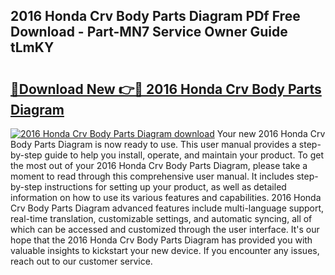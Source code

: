 ## 2016 Honda Crv Body Parts Diagram PDf Free Download - Part-MN7 Service Owner Guide tLmKY

# <h2><a href="http://dft891k.blite.top/?on=2016+Honda+Crv+Body+Parts+Diagram">🔗Download New 👉🔴 2016 Honda Crv Body Parts Diagram</a></h2>

[![2016 Honda Crv Body Parts Diagram download](https://i.imgur.com/lujVjoI.png)](http://dft891k.blite.top/?on=2016+Honda+Crv+Body+Parts+Diagram)
Your new 2016 Honda Crv Body Parts Diagram is now ready to use. This user manual provides a step-by-step guide to help you install, operate, and maintain your product. To get the most out of your 2016 Honda Crv Body Parts Diagram, please take a moment to read through this comprehensive user manual. It includes step-by-step instructions for setting up your product, as well as detailed information on how to use its various features and capabilities. 2016 Honda Crv Body Parts Diagram advanced features include multi-language support, real-time translation, customizable settings, and automatic syncing, all of which can be accessed and customized through the user interface. It's our hope that the 2016 Honda Crv Body Parts Diagram has provided you with valuable insights to kickstart your new device. If you encounter any issues, reach out to our customer service.
